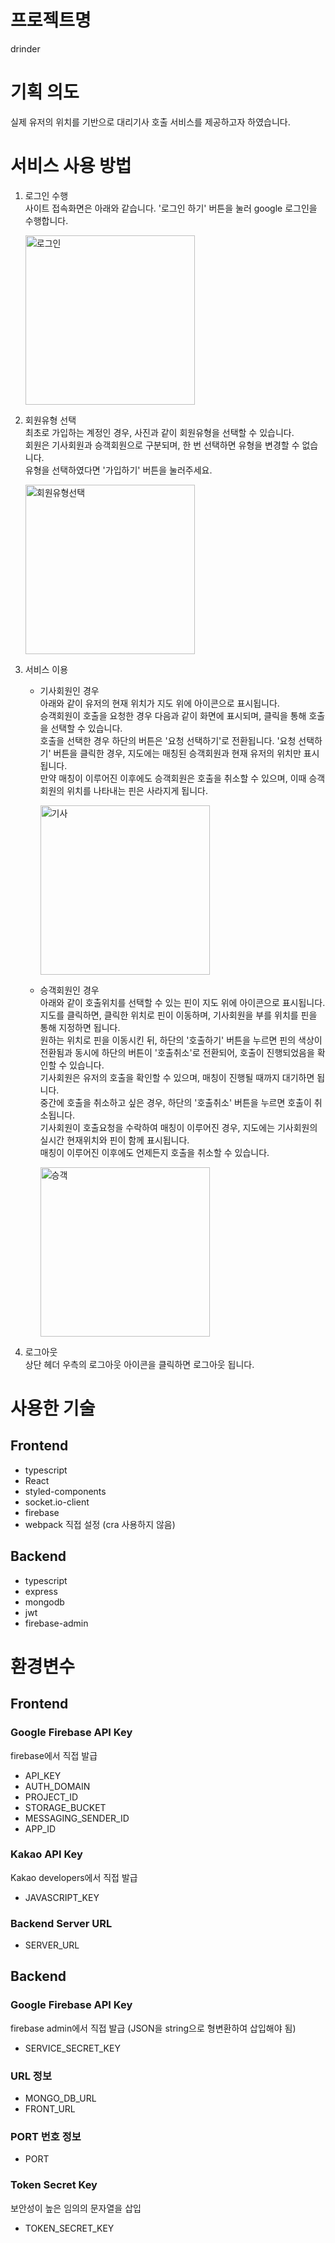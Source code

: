 # 프로젝트명

drinder

# 기획 의도

실제 유저의 위치를 기반으로 대리기사 호출 서비스를 제공하고자 하였습니다.

# 서비스 사용 방법

1. 로그인 수행  
   사이트 접속화면은 아래와 같습니다. '로그인 하기' 버튼을 눌러 google 로그인을 수행합니다.

   <img width="271" alt="로그인" src="https://github.com/dongtimes2/Driver_Matching_System_Front/assets/98700888/be8e7a9e-8149-49d7-8c5a-cb247799035f">

2. 회원유형 선택  
   최초로 가입하는 계정인 경우, 사진과 같이 회원유형을 선택할 수 있습니다.  
   회원은 기사회원과 승객회원으로 구분되며, 한 번 선택하면 유형을 변경할 수 없습니다.  
   유형을 선택하였다면 '가입하기' 버튼을 눌러주세요.

   <img width="271" alt="회원유형선택" src="https://github.com/dongtimes2/Driver_Matching_System_Front/assets/98700888/b9e1e484-0162-4094-b5a7-0afae5aa0e17">

3. 서비스 이용

   - 기사회원인 경우  
      아래와 같이 유저의 현재 위치가 지도 위에 아이콘으로 표시됩니다.  
      승객회원이 호출을 요청한 경우 다음과 같이 화면에 표시되며, 클릭을 통해 호출을 선택할 수 있습니다.  
      호출을 선택한 경우 하단의 버튼은 '요청 선택하기'로 전환됩니다.
     '요청 선택하기' 버튼을 클릭한 경우, 지도에는 매칭된 승객회원과 현재 유저의 위치만 표시됩니다.  
     만약 매칭이 이루어진 이후에도 승객회원은 호출을 취소할 수 있으며, 이때 승객회원의 위치를 나타내는 핀은 사라지게 됩니다.

     <img width="271" alt="기사" src="https://github.com/dongtimes2/Driver_Matching_System_Front/assets/98700888/91966b51-23c0-40b7-898e-430a05ce18a0">

   - 승객회원인 경우  
      아래와 같이 호출위치를 선택할 수 있는 핀이 지도 위에 아이콘으로 표시됩니다.  
      지도를 클릭하면, 클릭한 위치로 핀이 이동하며, 기사회원을 부를 위치를 핀을 통해 지정하면 됩니다.  
      원하는 위치로 핀을 이동시킨 뒤, 하단의 '호출하기' 버튼을 누르면 핀의 색상이 전환됨과 동시에 하단의 버튼이 '호출취소'로 전환되어, 호출이 진행되었음을 확인할 수 있습니다.  
      기사회원은 유저의 호출을 확인할 수 있으며, 매칭이 진행될 때까지 대기하면 됩니다.  
      중간에 호출을 취소하고 싶은 경우, 하단의 '호출취소' 버튼을 누르면 호출이 취소됩니다.  
      기사회원이 호출요청을 수락하여 매칭이 이루어진 경우, 지도에는 기사회원의 실시간 현재위치와 핀이 함께 표시됩니다.  
      매칭이 이루어진 이후에도 언제든지 호출을 취소할 수 있습니다.

     <img width="271" alt="승객" src="https://github.com/dongtimes2/Driver_Matching_System_Front/assets/98700888/f4a0828e-cc3b-4694-af82-dd7ac43f3bfb">

4. 로그아웃  
   상단 헤더 우측의 로그아웃 아이콘을 클릭하면 로그아웃 됩니다.

# 사용한 기술

## Frontend

- typescript
- React
- styled-components
- socket.io-client
- firebase
- webpack 직접 설정 (cra 사용하지 않음)

## Backend

- typescript
- express
- mongodb
- jwt
- firebase-admin

# 환경변수

## Frontend

### Google Firebase API Key

firebase에서 직접 발급

- API_KEY
- AUTH_DOMAIN
- PROJECT_ID
- STORAGE_BUCKET
- MESSAGING_SENDER_ID
- APP_ID

### Kakao API Key

Kakao developers에서 직접 발급

- JAVASCRIPT_KEY

### Backend Server URL

- SERVER_URL

## Backend

### Google Firebase API Key

firebase admin에서 직접 발급
(JSON을 string으로 형변환하여 삽입해야 됨)

- SERVICE_SECRET_KEY

### URL 정보

- MONGO_DB_URL
- FRONT_URL

### PORT 번호 정보

- PORT

### Token Secret Key

보안성이 높은 임의의 문자열을 삽입

- TOKEN_SECRET_KEY

